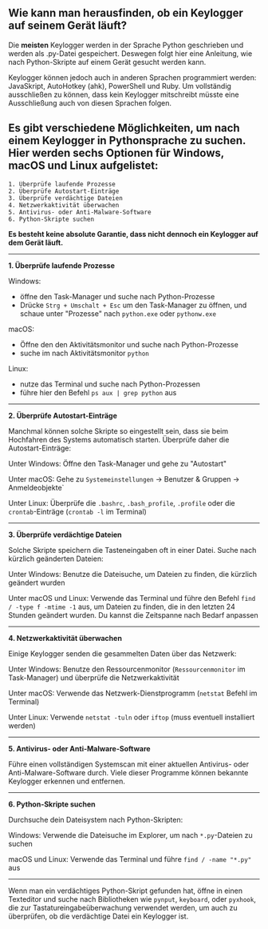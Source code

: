 
## Wie kann man herausfinden, ob ein Keylogger auf seinem Gerät läuft?

Die **meisten** Keylogger werden in der Sprache Python geschrieben und werden als .py-Datei gespeichert. Deswegen folgt hier eine Anleitung, wie nach Python-Skripte auf einem Gerät gesucht werden kann. 

Keylogger können jedoch auch in anderen Sprachen programmiert werden:
JavaSkript, AutoHotkey (ahk), PowerShell und Ruby.
Um vollständig ausschließen zu können, dass kein Keylogger mitschreibt müsste eine Ausschließung auch von diesen Sprachen folgen. 

## Es gibt verschiedene Möglichkeiten, um nach einem Keylogger in Pythonsprache zu suchen. Hier werden sechs Optionen für Windows, macOS und Linux aufgelistet:

```
1. Überprüfe laufende Prozesse
2. Überprüfe Autostart-Einträge
3. Überprüfe verdächtige Dateien
4. Netzwerkaktivität überwachen
5. Antivirus- oder Anti-Malware-Software
6. Python-Skripte suchen
```

**Es besteht keine absolute Garantie, dass nicht dennoch ein Keylogger auf dem Gerät läuft.**

--------------------------------------------------------------

**1. Überprüfe laufende Prozesse**

Windows: 
- öffne den Task-Manager und suche nach Python-Prozesse
- Drücke `Strg + Umschalt + Esc` um den Task-Manager zu öffnen, und schaue unter "Prozesse" nach `python.exe` oder `pythonw.exe`

macOS:
- Öffne den den Aktivitätsmonitor und suche nach Python-Prozesse 
- suche im nach Aktivitätsmonitor `python`

Linux:
- nutze das Terminal und suche nach Python-Prozessen
- führe hier den Befehl `ps aux | grep python` aus

---------------------------------------------------------------

**2. Überprüfe Autostart-Einträge**

Manchmal können solche Skripte so eingestellt sein, dass sie beim Hochfahren des Systems automatisch starten. Überprüfe daher die Autostart-Einträge:

Unter Windows: 
Öffne den Task-Manager und gehe zu "Autostart"

Unter macOS: 
Gehe zu `Systemeinstellungen` -> Benutzer & Gruppen -> Anmeldeobjekte`

Unter Linux: 
Überprüfe die `.bashrc`, `.bash_profile`, `.profile` oder die `crontab`-Einträge (`crontab -l` im Terminal)

-----------------------------------------------------------------------------------------------------------------

**3. Überprüfe verdächtige Dateien**

Solche Skripte speichern die Tasteneingaben oft in einer Datei. Suche nach kürzlich geänderten Dateien:

Unter Windows: 
Benutze die Dateisuche, um Dateien zu finden, die kürzlich geändert wurden

Unter macOS und Linux: 
Verwende das Terminal und führe den Befehl `find / -type f -mtime -1` aus, um Dateien zu finden, die in den letzten 24 Stunden geändert wurden. Du kannst die Zeitspanne nach Bedarf anpassen

----------------------------------------------------------------------

**4. Netzwerkaktivität überwachen**

Einige Keylogger senden die gesammelten Daten über das Netzwerk:

Unter Windows:
Benutze den Ressourcenmonitor (`Ressourcenmonitor` im Task-Manager) und überprüfe die Netzwerkaktivität

Unter macOS: 
Verwende das Netzwerk-Dienstprogramm (`netstat` Befehl im Terminal)

Unter Linux: 
Verwende `netstat -tuln` oder `iftop` (muss eventuell installiert werden)

----------------------------------------------------------------------------------

**5. Antivirus- oder Anti-Malware-Software**

Führe einen vollständigen Systemscan mit einer aktuellen Antivirus- oder Anti-Malware-Software durch. Viele dieser Programme können bekannte Keylogger erkennen und entfernen.

-------------------------------------------------------

**6. Python-Skripte suchen**

Durchsuche dein Dateisystem nach Python-Skripten:

Windows: 
Verwende die Dateisuche im Explorer, um nach `*.py`-Dateien zu suchen

macOS und Linux:
Verwende das Terminal und führe `find / -name "*.py"` aus

------------------------------------------------------------------------------

Wenn man ein verdächtiges Python-Skript gefunden hat, öffne in einen Texteditor und suche nach Bibliotheken wie `pynput`, `keyboard`, oder `pyxhook`, die zur Tastatureingabeüberwachung verwendet werden, um auch zu überprüfen, ob die verdächtige Datei ein Keylogger ist. 
